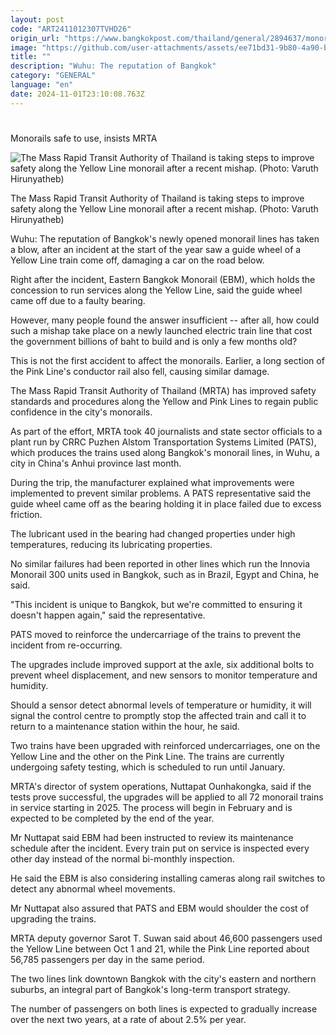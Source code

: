 ```yaml
---
layout: post
code: "ART2411012307TVHD26"
origin_url: "https://www.bangkokpost.com/thailand/general/2894637/monorails-safe-to-use-insists-mrta"
image: "https://github.com/user-attachments/assets/ee71bd31-9b80-4a90-b58b-b593f316d9f6"
title: ""
description: "Wuhu: The reputation of Bangkok"
category: "GENERAL"
language: "en"
date: 2024-11-01T23:10:08.763Z
---
```


# 

Monorails safe to use, insists MRTA

![The Mass Rapid Transit Authority of Thailand is taking steps to improve safety along the Yellow Line monorail after a recent mishap. (Photo: Varuth Hirunyatheb)](https://github.com/user-attachments/assets/8f63ad24-aa25-4229-a043-5809de47d449)

The Mass Rapid Transit Authority of Thailand is taking steps to improve safety along the Yellow Line monorail after a recent mishap. (Photo: Varuth Hirunyatheb)

Wuhu: The reputation of Bangkok's newly opened monorail lines has taken a blow, after an incident at the start of the year saw a guide wheel of a Yellow Line train come off, damaging a car on the road below.

Right after the incident, Eastern Bangkok Monorail (EBM), which holds the concession to run services along the Yellow Line, said the guide wheel came off due to a faulty bearing.

However, many people found the answer insufficient -- after all, how could such a mishap take place on a newly launched electric train line that cost the government billions of baht to build and is only a few months old?

This is not the first accident to affect the monorails. Earlier, a long section of the Pink Line's conductor rail also fell, causing similar damage.

The Mass Rapid Transit Authority of Thailand (MRTA) has improved safety standards and procedures along the Yellow and Pink Lines to regain public confidence in the city's monorails.

As part of the effort, MRTA took 40 journalists and state sector officials to a plant run by CRRC Puzhen Alstom Transportation Systems Limited (PATS), which produces the trains used along Bangkok's monorail lines, in Wuhu, a city in China's Anhui province last month.

During the trip, the manufacturer explained what improvements were implemented to prevent similar problems. A PATS representative said the guide wheel came off as the bearing holding it in place failed due to excess friction.

The lubricant used in the bearing had changed properties under high temperatures, reducing its lubricating properties.

No similar failures had been reported in other lines which run the Innovia Monorail 300 units used in Bangkok, such as in Brazil, Egypt and China, he said.

"This incident is unique to Bangkok, but we're committed to ensuring it doesn't happen again," said the representative.

PATS moved to reinforce the undercarriage of the trains to prevent the incident from re-occurring.

The upgrades include improved support at the axle, six additional bolts to prevent wheel displacement, and new sensors to monitor temperature and humidity.

Should a sensor detect abnormal levels of temperature or humidity, it will signal the control centre to promptly stop the affected train and call it to return to a maintenance station within the hour, he said.

Two trains have been upgraded with reinforced undercarriages, one on the Yellow Line and the other on the Pink Line. The trains are currently undergoing safety testing, which is scheduled to run until January.

MRTA's director of system operations, Nuttapat Ounhakongka, said if the tests prove successful, the upgrades will be applied to all 72 monorail trains in service starting in 2025. The process will begin in February and is expected to be completed by the end of the year.

Mr Nuttapat said EBM had been instructed to review its maintenance schedule after the incident. Every train put on service is inspected every other day instead of the normal bi-monthly inspection.

He said the EBM is also considering installing cameras along rail switches to detect any abnormal wheel movements.

Mr Nuttapat also assured that PATS and EBM would shoulder the cost of upgrading the trains.

MRTA deputy governor Sarot T. Suwan said about 46,600 passengers used the Yellow Line between Oct 1 and 21, while the Pink Line reported about 56,785 passengers per day in the same period.

The two lines link downtown Bangkok with the city's eastern and northern suburbs, an integral part of Bangkok's long-term transport strategy.

The number of passengers on both lines is expected to gradually increase over the next two years, at a rate of about 2.5% per year.